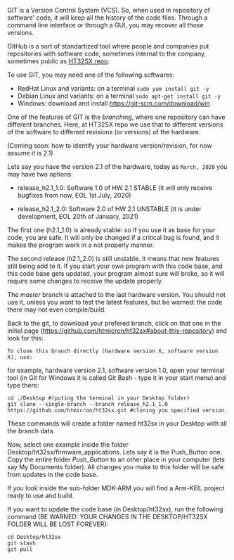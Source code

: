 GIT is a Version Control System (VCS). So, when used in repository of software' code, it will keep all the history of the code files. Through a command line interface or through a GUI, you may recover all those versions.

GitHub is a sort of standartized tool where people and companies put repositories with software code, sometimes internal to the company, sometimes public as [HT32SX repo](https://github.com/htmicron/ht32sx/).

To use GIT, you may need one of the following softwares:

* RedHat Linux and variants: on a terminal ```sudo yum install git -y ```
* Debian Linux and variants: on a terminal ```sudo apt-get install git -y```
* Windows: download and install https://git-scm.com/download/win


One of the features of GIT is the *branch*ing, where one repository can have different branches. Here, at HT32SX repo we use that to different versions of the software to different revisions (or versions) of the hardware.

(Coming soon: how to identify your hardware version/revision, for now assume it is 2.1)

Lets say you have the version 2.1 of the hardware, today as ``` March, 2020 ``` you may have two options:

* release_h2.1_1.0: Software 1.0 of HW 2.1 STABLE (it will only receive bugfixes from now, EOL 1st July, 2020)

* release_h2.1_2.0: Software 2.0 of HW 2.1 UNSTABLE (it is under development, EOL 20th of January, 2021) 

The first one (h2.1_1.0) is already stable: so if you use it as base for your code, you are safe. It will only be changed if a critical bug is found, and it makes the program work in a not properly manner.

The second release (h2.1_2.0) is still unstable. It means that new features still being add to it. If you start your own program with this code base, and this code base gets updated, your program almost sure will broke, so it will require some changes to receive the update properly.

The *master* branch is attached to the last hardware version. You should not use it, unless you want to test the latest features, but be warned: the code there may not even compile/build.

Back to the git, to download your prefered branch, click on that one in the initial page (https://github.com/htmicron/ht32sx#about-this-repository) and look for this:

```
To clone this branch directly (hardware version X, software version X), use:
```

for example, hardware version 2.1, software version 1.0, open your terminal tool (in Git for Windows it is called Git Bash - type it in your start menu) and type there:

```
cd ./Desktop #(puting the terminal in your Desktop folder)
git clone --single-branch --branch release_h2.1_1.0 https://github.com/htmicron/ht32sx.git #cloning you specified version.

```

These commands will create a folder named ht32sx in your Desktop with all the branch data.

Now, select one example inside the folder Desktop/ht32sx/firmware_applications. Lets say it is the Push_Button one. Copy the entire folder *Push_Button* to an other place in your computer (lets say My Documents folder).
All changes you make to this folder will be safe from updates in the code base.

If you look inside the sub-folder MDK-ARM you will find a Arm-KEIL project ready to use and build.


If you want to update the code base (in Desktop/ht32sx), run the following command (BE WARNED: YOUR CHANGES IN THE DESKTOP/HT32SX FOLDER WILL BE LOST FOREVER):

```
cd Desktop/ht32sx
git stash
git pull
```

